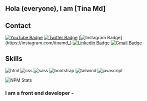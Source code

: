 ## Hola (everyone), I am [Tina Md]

## Contact
[![YouTube Badge](https://img.shields.io/badge/-@itnamd-c4302b?style=flat-square&labelColor=c4302b&logo=youtube&logoColor=white&link=https://www.youtube.com/channel/UCQXt2DMbgcjO5xpAd0cFS8A)](https://www.youtube.com/channel/UCq22vyQVaSRxlpFXTNoZV0Q) [![Twitter Badge](https://img.shields.io/badge/-@Tinamrkh-1ca0f1?style=flat-square&labelColor=1ca0f1&logo=twitter&logoColor=white&link=https://twitter.com/Tinamrkh)](https://twitter.com/tinamrkh) [![Instagram Badge](https://img.shields.io/badge/-@itnamd_-F44747?style=flat-square&labelColor=F44747&logo=instagram&logoColor=white&link=https://instagram.com/itnamd_)](https://instagram.com/itnamd_) [![Linkedin Badge](https://img.shields.io/badge/-itnamd-blue?style=flat-square&logo=Linkedin&logoColor=white&link=https://www.linkedin.com/in/itnamd/)](https://www.linkedin.com/in/itnamd/)
[![Gmail Badge](https://img.shields.io/badge/-tinamoradkhani579@gmail.com-c14438?style=flat-square&logo=Gmail&logoColor=white&link=mailto:tinamoradkhani579@gmail.com)](mailto:tinamoradkhani579@gmail.com)


## Skills
![html](https://img.shields.io/badge/HTML5-E34F26?style=for-the-badge&logo=html5&logoColor=white) ![css](https://img.shields.io/badge/CSS3-1572B6?style=for-the-badge&logo=css3&logoColor=white) ![sass](https://img.shields.io/badge/Sass-CC6699?style=for-the-badge&logo=sass&logoColor=white) ![bootstrap](https://img.shields.io/badge/Bootstrap-563D7C?style=for-the-badge&logo=bootstrap&logoColor=white) ![tailwind](https://img.shields.io/badge/Tailwind_CSS-38B2AC?style=for-the-badge&logo=tailwind-css&logoColor=white) ![javascript](	https://img.shields.io/badge/JavaScript-323330?style=for-the-badge&logo=javascript&logoColor=F7DF1E) 


![NPM Stats](https://img.shields.io/endpoint?url=https%3A%2F%2Fraw.githubusercontent.com%2Fmaddhruv%2Fnpm-statistics%2Fmaster%2Fstats.json)

### I am a front end developer - 

